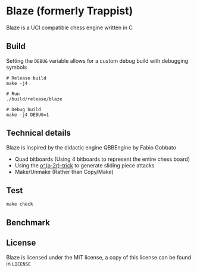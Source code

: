 Blaze (formerly Trappist)
=========================

Blaze is a UCI compatible chess engine written in C

## Build
Setting the `DEBUG` variable allows for a custom debug build with debugging symbols

```
# Release build
make -j4

# Run
./build/release/blaze

# Debug build
make -j4 DEBUG=1
```

## Technical details
Blaze is inspired by the didactic engine QBBEngine by Fabio Gobbato
- Quad bitboards (Using 4 bitboards to represent the entire chess board)
- Using the [o^(o-2r)-trick](https://www.chessprogramming.org/Hyperbola_Quintessence) to generate sliding piece attacks
- Make/Unmake (Rather than Copy/Make)

## Test

```
make check
```

## Benchmark

## License
Blaze is licensed under the MIT license, a copy of this license can be found in `LICENSE`
